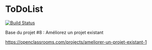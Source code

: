 ToDoList
========
[![Build Status](https://travis-ci.org/Julien-Butty/toDoList.svg?branch=master)](https://travis-ci.org/Julien-Butty/toDoList)

Base du projet #8 : Améliorez un projet existant

https://openclassrooms.com/projects/ameliorer-un-projet-existant-1
